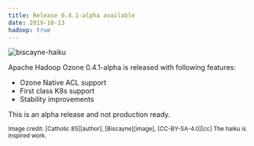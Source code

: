 ```yaml
---
title: Release 0.4.1-alpha available
date: 2019-10-13
hadoop: true
---
```

<!---
  Licensed under the Apache License, Version 2.0 (the "License");
  you may not use this file except in compliance with the License.
  You may obtain a copy of the License at

   http://www.apache.org/licenses/LICENSE-2.0

  Unless required by applicable law or agreed to in writing, software
  distributed under the License is distributed on an "AS IS" BASIS,
  WITHOUT WARRANTIES OR CONDITIONS OF ANY KIND, either express or implied.
  See the License for the specific language governing permissions and
  limitations under the License. See accompanying LICENSE file.
-->

![biscayne-haiku](releases/0.4.1.png)

Apache Hadoop Ozone 0.4.1-alpha is released with following features:

 * Ozone Native ACL support
 * First class K8s support
 * Stability improvements

This is an alpha release and not production ready.

<small>
Image credit: [Catholic 85][author], [Biscayne][image], [CC-BY-SA-4.0][cc]  
The haiku is inspired work.
</small>

[author]: https://en.wikipedia.org/wiki/User:Catholic_85
[image]: https://en.wikipedia.org/wiki/Biscayne_National_Park#/media/File:Biscayne.JPG
[cc]: http://creativecommons.org/licenses/by-sa/3.0/ 
